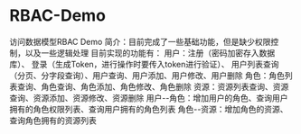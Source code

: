 # RBAC-Demo
访问数据模型RBAC Demo
简介：目前完成了一些基础功能，但是缺少权限控制，以及一些逻辑处理
目前实现的功能有：
用户：注册（密码加密存入数据库）、
     登录（生成Token，进行操作时要传入token进行验证）、
     用户列表查询（分页、分字段查询）、用户查询、用户添加、用户修改、用户删除
角色：角色列表查询、角色查询、角色添加、角色修改、角色删除
资源：资源列表查询、资源查询、资源添加、资源修改、资源删除
用户--角色：增加用户的角色、查询用户拥有的角色权限列表、查询用户拥有的角色列表
角色--资源：增加角色的资源、查询角色拥有的资源列表
